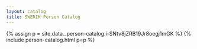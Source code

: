 ```yaml
---
layout: catalog
title: SWERIK Person Catalog
---
```

{% assign p = site.data._person-catalog.i-SNtv8jZRB19Jr8oegj1mGK %}
{% include person-catalog.html p=p %}

